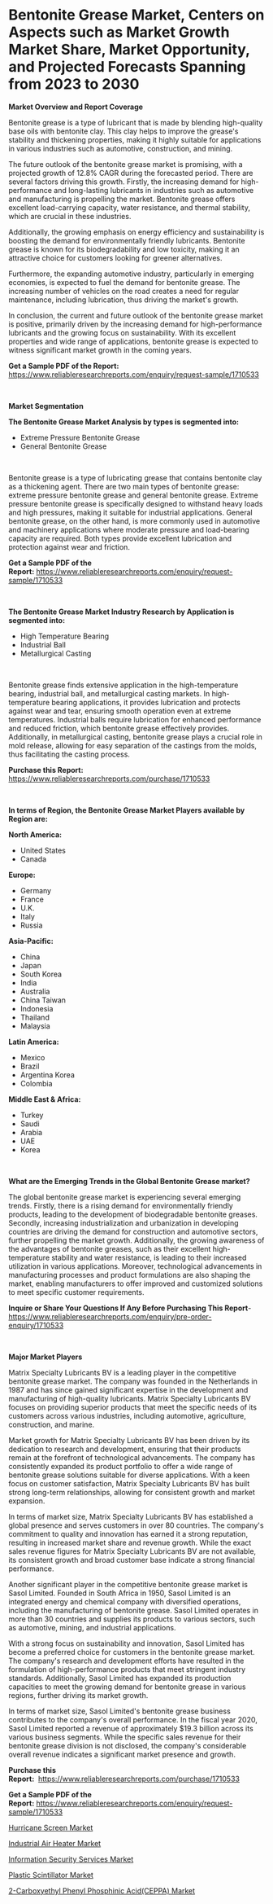 <p><h1>Bentonite Grease Market, Centers on Aspects such as Market Growth Market Share, Market Opportunity, and Projected Forecasts Spanning from 2023 to 2030</h1></p><p><strong>Market Overview and Report Coverage</strong></p>
<p><p>Bentonite grease is a type of lubricant that is made by blending high-quality base oils with bentonite clay. This clay helps to improve the grease's stability and thickening properties, making it highly suitable for applications in various industries such as automotive, construction, and mining.</p><p>The future outlook of the bentonite grease market is promising, with a projected growth of 12.8% CAGR during the forecasted period. There are several factors driving this growth. Firstly, the increasing demand for high-performance and long-lasting lubricants in industries such as automotive and manufacturing is propelling the market. Bentonite grease offers excellent load-carrying capacity, water resistance, and thermal stability, which are crucial in these industries.</p><p>Additionally, the growing emphasis on energy efficiency and sustainability is boosting the demand for environmentally friendly lubricants. Bentonite grease is known for its biodegradability and low toxicity, making it an attractive choice for customers looking for greener alternatives.</p><p>Furthermore, the expanding automotive industry, particularly in emerging economies, is expected to fuel the demand for bentonite grease. The increasing number of vehicles on the road creates a need for regular maintenance, including lubrication, thus driving the market's growth.</p><p>In conclusion, the current and future outlook of the bentonite grease market is positive, primarily driven by the increasing demand for high-performance lubricants and the growing focus on sustainability. With its excellent properties and wide range of applications, bentonite grease is expected to witness significant market growth in the coming years.</p></p>
<p><strong>Get a Sample PDF of the Report:</strong> <a href="https://www.reliableresearchreports.com/enquiry/request-sample/1710533">https://www.reliableresearchreports.com/enquiry/request-sample/1710533</a></p>
<p>&nbsp;</p>
<p><strong>Market Segmentation</strong></p>
<p><strong>The Bentonite Grease Market Analysis by types is segmented into:</strong></p>
<p><ul><li>Extreme Pressure Bentonite Grease</li><li>General Bentonite Grease</li></ul></p>
<p>&nbsp;</p>
<p><p>Bentonite grease is a type of lubricating grease that contains bentonite clay as a thickening agent. There are two main types of bentonite grease: extreme pressure bentonite grease and general bentonite grease. Extreme pressure bentonite grease is specifically designed to withstand heavy loads and high pressures, making it suitable for industrial applications. General bentonite grease, on the other hand, is more commonly used in automotive and machinery applications where moderate pressure and load-bearing capacity are required. Both types provide excellent lubrication and protection against wear and friction.</p></p>
<p><strong>Get a Sample PDF of the Report:</strong>&nbsp;<a href="https://www.reliableresearchreports.com/enquiry/request-sample/1710533">https://www.reliableresearchreports.com/enquiry/request-sample/1710533</a></p>
<p>&nbsp;</p>
<p><strong>The Bentonite Grease Market Industry Research by Application is segmented into:</strong></p>
<p><ul><li>High Temperature Bearing</li><li>Industrial Ball</li><li>Metallurgical Casting</li></ul></p>
<p>&nbsp;</p>
<p><p>Bentonite grease finds extensive application in the high-temperature bearing, industrial ball, and metallurgical casting markets. In high-temperature bearing applications, it provides lubrication and protects against wear and tear, ensuring smooth operation even at extreme temperatures. Industrial balls require lubrication for enhanced performance and reduced friction, which bentonite grease effectively provides. Additionally, in metallurgical casting, bentonite grease plays a crucial role in mold release, allowing for easy separation of the castings from the molds, thus facilitating the casting process.</p></p>
<p><strong>Purchase this Report:</strong>&nbsp; <a href="https://www.reliableresearchreports.com/purchase/1710533">https://www.reliableresearchreports.com/purchase/1710533</a></p>
<p>&nbsp;</p>
<p><strong>In terms of Region, the Bentonite Grease Market Players available by Region are:</strong></p>
<p>
    <p> <strong> North America: </strong>
        <ul>
            <li>United States</li>
            <li>Canada</li>
        </ul>
        </p> 
    <p> <strong> Europe: </strong>
        <ul>
            <li>Germany</li>
            <li>France</li>
            <li>U.K.</li>
            <li>Italy</li>
            <li>Russia</li>
        </ul>
        </p> 
    <p> <strong> Asia-Pacific: </strong>
        <ul>
            <li>China</li>
            <li>Japan</li>
            <li>South Korea</li>
            <li>India</li>
            <li>Australia</li>
            <li>China Taiwan</li>
            <li>Indonesia</li>
            <li>Thailand</li>
            <li>Malaysia</li>
        </ul>
        </p> 
    <p> <strong> Latin America: </strong>
        <ul>
            <li>Mexico</li>
            <li>Brazil</li>
            <li>Argentina Korea</li>
            <li>Colombia</li>
        </ul>
        </p> 
    <p> <strong> Middle East & Africa: </strong>
        <ul>
            <li>Turkey</li>
            <li>Saudi</li>
            <li>Arabia</li>
            <li>UAE</li>
            <li>Korea</li>
        </ul>
    </p>
    </p>
<p>&nbsp;</p>
<p><strong>What are the Emerging Trends in the Global Bentonite Grease market?</strong></p>
<p><p>The global bentonite grease market is experiencing several emerging trends. Firstly, there is a rising demand for environmentally friendly products, leading to the development of biodegradable bentonite greases. Secondly, increasing industrialization and urbanization in developing countries are driving the demand for construction and automotive sectors, further propelling the market growth. Additionally, the growing awareness of the advantages of bentonite greases, such as their excellent high-temperature stability and water resistance, is leading to their increased utilization in various applications. Moreover, technological advancements in manufacturing processes and product formulations are also shaping the market, enabling manufacturers to offer improved and customized solutions to meet specific customer requirements.</p></p>
<p><strong>Inquire or Share Your Questions If Any Before Purchasing This Report</strong>- <a href="https://www.reliableresearchreports.com/enquiry/pre-order-enquiry/1710533">https://www.reliableresearchreports.com/enquiry/pre-order-enquiry/1710533</a></p>
<p>&nbsp;</p>
<p><strong>Major Market Players</strong></p>
<p><p>Matrix Specialty Lubricants BV is a leading player in the competitive bentonite grease market. The company was founded in the Netherlands in 1987 and has since gained significant expertise in the development and manufacturing of high-quality lubricants. Matrix Specialty Lubricants BV focuses on providing superior products that meet the specific needs of its customers across various industries, including automotive, agriculture, construction, and marine.</p><p>Market growth for Matrix Specialty Lubricants BV has been driven by its dedication to research and development, ensuring that their products remain at the forefront of technological advancements. The company has consistently expanded its product portfolio to offer a wide range of bentonite grease solutions suitable for diverse applications. With a keen focus on customer satisfaction, Matrix Specialty Lubricants BV has built strong long-term relationships, allowing for consistent growth and market expansion.</p><p>In terms of market size, Matrix Specialty Lubricants BV has established a global presence and serves customers in over 80 countries. The company's commitment to quality and innovation has earned it a strong reputation, resulting in increased market share and revenue growth. While the exact sales revenue figures for Matrix Specialty Lubricants BV are not available, its consistent growth and broad customer base indicate a strong financial performance.</p><p>Another significant player in the competitive bentonite grease market is Sasol Limited. Founded in South Africa in 1950, Sasol Limited is an integrated energy and chemical company with diversified operations, including the manufacturing of bentonite grease. Sasol Limited operates in more than 30 countries and supplies its products to various sectors, such as automotive, mining, and industrial applications.</p><p>With a strong focus on sustainability and innovation, Sasol Limited has become a preferred choice for customers in the bentonite grease market. The company's research and development efforts have resulted in the formulation of high-performance products that meet stringent industry standards. Additionally, Sasol Limited has expanded its production capacities to meet the growing demand for bentonite grease in various regions, further driving its market growth.</p><p>In terms of market size, Sasol Limited's bentonite grease business contributes to the company's overall performance. In the fiscal year 2020, Sasol Limited reported a revenue of approximately $19.3 billion across its various business segments. While the specific sales revenue for their bentonite grease division is not disclosed, the company's considerable overall revenue indicates a significant market presence and growth.</p></p>
<p><strong>Purchase this Report:</strong>&nbsp;&nbsp;<a href="https://www.reliableresearchreports.com/purchase/1710533">https://www.reliableresearchreports.com/purchase/1710533</a></p>
<p></p>
<p><strong>Get a Sample PDF of the Report:</strong>&nbsp;<a href="https://www.reliableresearchreports.com/enquiry/request-sample/1710533">https://www.reliableresearchreports.com/enquiry/request-sample/1710533</a></p>
<p><p><a href="https://www.linkedin.com/pulse/hurricane-screen-market-research-report-unlocks-analysis-tzdze/">Hurricane Screen Market</a></p><p><a href="https://issuu.com/reportprime-2/docs/industrial-air-heater-market-size-2030.pptx?fr=xKAE9_zU1NQ">Industrial Air Heater Market</a></p><p><a href="https://medium.com/@reganklocko456458/decoding-information-security-services-market-metrics-market-share-trends-and-growth-patterns-a0e605229382">Information Security Services Market</a></p><p><a href="https://issuu.com/reportprime-2/docs/plastic-scintillator-market-size-2030.pptx?fr=xKAE9_zU1NQ">Plastic Scintillator Market</a></p><p><a href="https://github.com/CliffMedina6/Market-Research-Report-List-1/blob/main/2-carboxyethyl-phenyl-phosphinic-acidceppa-market.md">2-Carboxyethyl Phenyl Phosphinic Acid(CEPPA) Market</a></p></p>